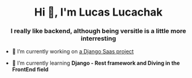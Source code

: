 <h1 align="center">Hi 👋, I'm Lucas Lucachak</h1>
<h3 align="center">I really like backend, although being versitle is a little more interresting</h3>

- 🔭 I’m currently working on [a Django Saas project](https://github.com/lucachak/Store)

- 🌱 I’m currently learning **Django - Rest framework and Diving in the FrontEnd field**



